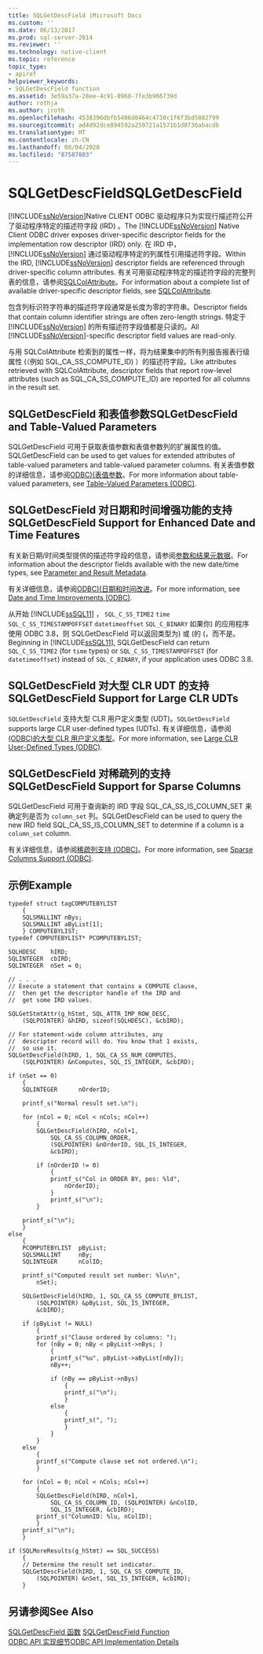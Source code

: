 ```yaml
---
title: SQLGetDescField |Microsoft Docs
ms.custom: ''
ms.date: 06/13/2017
ms.prod: sql-server-2014
ms.reviewer: ''
ms.technology: native-client
ms.topic: reference
topic_type:
- apiref
helpviewer_keywords:
- SQLGetDescField function
ms.assetid: 3e59a37a-28ee-4c91-8968-7fe3b966739d
author: rothja
ms.author: jroth
ms.openlocfilehash: 4538396dbfb5406d0464c4730c1f6f3bd5882799
ms.sourcegitcommit: ad4d92dce894592a259721a1571b1d8736abacdb
ms.translationtype: MT
ms.contentlocale: zh-CN
ms.lasthandoff: 08/04/2020
ms.locfileid: "87587803"
---
```

# <a name="sqlgetdescfield"></a><span data-ttu-id="f81d8-102">SQLGetDescField</span><span class="sxs-lookup"><span data-stu-id="f81d8-102">SQLGetDescField</span></span>
  <span data-ttu-id="f81d8-103">[!INCLUDE[ssNoVersion](../../includes/ssnoversion-md.md)]Native CLIENT ODBC 驱动程序只为实现行描述符公开了驱动程序特定的描述符字段 (IRD) 。</span><span class="sxs-lookup"><span data-stu-id="f81d8-103">The [!INCLUDE[ssNoVersion](../../includes/ssnoversion-md.md)] Native Client ODBC driver exposes driver-specific descriptor fields for the implementation row descriptor (IRD) only.</span></span> <span data-ttu-id="f81d8-104">在 IRD 中， [!INCLUDE[ssNoVersion](../../includes/ssnoversion-md.md)] 通过驱动程序特定的列属性引用描述符字段。</span><span class="sxs-lookup"><span data-stu-id="f81d8-104">Within the IRD, [!INCLUDE[ssNoVersion](../../includes/ssnoversion-md.md)] descriptor fields are referenced through driver-specific column attributes.</span></span> <span data-ttu-id="f81d8-105">有关可用驱动程序特定的描述符字段的完整列表的信息，请参阅[SQLColAttribute](sqlcolattribute.md)。</span><span class="sxs-lookup"><span data-stu-id="f81d8-105">For information about a complete list of available driver-specific descriptor fields, see [SQLColAttribute](sqlcolattribute.md).</span></span>  
  
 <span data-ttu-id="f81d8-106">包含列标识符字符串的描述符字段通常是长度为零的字符串。</span><span class="sxs-lookup"><span data-stu-id="f81d8-106">Descriptor fields that contain column identifier strings are often zero-length strings.</span></span> <span data-ttu-id="f81d8-107">特定于 [!INCLUDE[ssNoVersion](../../includes/ssnoversion-md.md)] 的所有描述符字段值都是只读的。</span><span class="sxs-lookup"><span data-stu-id="f81d8-107">All [!INCLUDE[ssNoVersion](../../includes/ssnoversion-md.md)]-specific descriptor field values are read-only.</span></span>  
  
 <span data-ttu-id="f81d8-108">与用 SQLColAttribute 检索到的属性一样，将为结果集中的所有列报告报表行级属性 (（例如 SQL_CA_SS_COMPUTE_ID) ）的描述符字段。</span><span class="sxs-lookup"><span data-stu-id="f81d8-108">Like attributes retrieved with SQLColAttribute, descriptor fields that report row-level attributes (such as SQL_CA_SS_COMPUTE_ID) are reported for all columns in the result set.</span></span>  
  
## <a name="sqlgetdescfield-and-table-valued-parameters"></a><span data-ttu-id="f81d8-109">SQLGetDescField 和表值参数</span><span class="sxs-lookup"><span data-stu-id="f81d8-109">SQLGetDescField and Table-Valued Parameters</span></span>  
 <span data-ttu-id="f81d8-110">SQLGetDescField 可用于获取表值参数和表值参数列的扩展属性的值。</span><span class="sxs-lookup"><span data-stu-id="f81d8-110">SQLGetDescField can be used to get values for extended attributes of table-valued parameters and table-valued parameter columns.</span></span> <span data-ttu-id="f81d8-111">有关表值参数的详细信息，请参阅[ODBC&#41;&#40;表值参数](../native-client-odbc-table-valued-parameters/table-valued-parameters-odbc.md)。</span><span class="sxs-lookup"><span data-stu-id="f81d8-111">For more information about table-valued parameters, see [Table-Valued Parameters &#40;ODBC&#41;](../native-client-odbc-table-valued-parameters/table-valued-parameters-odbc.md).</span></span>  
  
## <a name="sqlgetdescfield-support-for-enhanced-date-and-time-features"></a><span data-ttu-id="f81d8-112">SQLGetDescField 对日期和时间增强功能的支持</span><span class="sxs-lookup"><span data-stu-id="f81d8-112">SQLGetDescField Support for Enhanced Date and Time Features</span></span>  
 <span data-ttu-id="f81d8-113">有关新日期/时间类型提供的描述符字段的信息，请参阅[参数和结果元数据](../native-client-odbc-date-time/metadata-parameter-and-result.md)。</span><span class="sxs-lookup"><span data-stu-id="f81d8-113">For information about the descriptor fields available with the new date/time types, see [Parameter and Result Metadata](../native-client-odbc-date-time/metadata-parameter-and-result.md).</span></span>  
  
 <span data-ttu-id="f81d8-114">有关详细信息，请参阅[ODBC&#41;&#40;日期和时间改进](../native-client-odbc-date-time/date-and-time-improvements-odbc.md)。</span><span class="sxs-lookup"><span data-stu-id="f81d8-114">For more information, see [Date and Time Improvements &#40;ODBC&#41;](../native-client-odbc-date-time/date-and-time-improvements-odbc.md).</span></span>  
  
 <span data-ttu-id="f81d8-115">从开始 [!INCLUDE[ssSQL11](../../includes/sssql11-md.md)] ， `SQL_C_SS_TIME2` `time` `SQL_C_SS_TIMESTAMPOFFSET` `datetimeoffset` `SQL_C_BINARY` 如果你) 的应用程序使用 ODBC 3.8，则 SQLGetDescField 可以返回类型为) 或 (的 (，而不是。</span><span class="sxs-lookup"><span data-stu-id="f81d8-115">Beginning in [!INCLUDE[ssSQL11](../../includes/sssql11-md.md)], SQLGetDescField can return `SQL_C_SS_TIME2` (for `time` types) or `SQL_C_SS_TIMESTAMPOFFSET` (for `datetimeoffset`) instead of `SQL_C_BINARY`, if your application uses ODBC 3.8.</span></span>  
  
## <a name="sqlgetdescfield-support-for-large-clr-udts"></a><span data-ttu-id="f81d8-116">SQLGetDescField 对大型 CLR UDT 的支持</span><span class="sxs-lookup"><span data-stu-id="f81d8-116">SQLGetDescField Support for Large CLR UDTs</span></span>  
 <span data-ttu-id="f81d8-117">`SQLGetDescField` 支持大型 CLR 用户定义类型 (UDT)。</span><span class="sxs-lookup"><span data-stu-id="f81d8-117">`SQLGetDescField` supports large CLR user-defined types (UDTs).</span></span> <span data-ttu-id="f81d8-118">有关详细信息，请参阅[&#40;ODBC&#41;的大型 CLR 用户定义类型](../native-client/odbc/large-clr-user-defined-types-odbc.md)。</span><span class="sxs-lookup"><span data-stu-id="f81d8-118">For more information, see [Large CLR User-Defined Types &#40;ODBC&#41;](../native-client/odbc/large-clr-user-defined-types-odbc.md).</span></span>  
  
## <a name="sqlgetdescfield-support-for-sparse-columns"></a><span data-ttu-id="f81d8-119">SQLGetDescField 对稀疏列的支持</span><span class="sxs-lookup"><span data-stu-id="f81d8-119">SQLGetDescField Support for Sparse Columns</span></span>  
 <span data-ttu-id="f81d8-120">SQLGetDescField 可用于查询新的 IRD 字段 SQL_CA_SS_IS_COLUMN_SET 来确定列是否为 `column_set` 列。</span><span class="sxs-lookup"><span data-stu-id="f81d8-120">SQLGetDescField can be used to query the new IRD field SQL_CA_SS_IS_COLUMN_SET to determine if a column is a `column_set` column.</span></span>  
  
 <span data-ttu-id="f81d8-121">有关详细信息，请参阅[稀疏列支持 &#40;ODBC&#41;](../native-client/odbc/sparse-columns-support-odbc.md)。</span><span class="sxs-lookup"><span data-stu-id="f81d8-121">For more information, see [Sparse Columns Support &#40;ODBC&#41;](../native-client/odbc/sparse-columns-support-odbc.md).</span></span>  
  
## <a name="example"></a><span data-ttu-id="f81d8-122">示例</span><span class="sxs-lookup"><span data-stu-id="f81d8-122">Example</span></span>  
  
```  
typedef struct tagCOMPUTEBYLIST  
    {  
    SQLSMALLINT nBys;  
    SQLSMALLINT aByList[1];  
    } COMPUTEBYLIST;  
typedef COMPUTEBYLIST* PCOMPUTEBYLIST;   
  
SQLHDESC    hIRD;   
SQLINTEGER  cbIRD;   
SQLINTEGER  nSet = 0;   
  
// . . .  
// Execute a statement that contains a COMPUTE clause,  
//  then get the descriptor handle of the IRD and  
//  get some IRD values.  
  
SQLGetStmtAttr(g_hStmt, SQL_ATTR_IMP_ROW_DESC,  
    (SQLPOINTER) &hIRD, sizeof(SQLHDESC), &cbIRD);  
  
// For statement-wide column attributes, any  
//  descriptor record will do. You know that 1 exists,  
//  so use it.  
SQLGetDescField(hIRD, 1, SQL_CA_SS_NUM_COMPUTES,  
    (SQLPOINTER) &nComputes, SQL_IS_INTEGER, &cbIRD);  
  
if (nSet == 0)  
    {  
    SQLINTEGER      nOrderID;  
  
    printf_s("Normal result set.\n");  
  
    for (nCol = 0; nCol < nCols; nCol++)  
        {  
        SQLGetDescField(hIRD, nCol+1,  
            SQL_CA_SS_COLUMN_ORDER,  
            (SQLPOINTER) &nOrderID, SQL_IS_INTEGER,  
            &cbIRD);  
  
        if (nOrderID != 0)  
            {  
            printf_s("Col in ORDER BY, pos: %ld",  
                nOrderID);  
            }  
            printf_s("\n");  
        }  
  
    printf_s("\n");  
    }  
else  
    {  
    PCOMPUTEBYLIST  pByList;  
    SQLSMALLINT     nBy;  
    SQLINTEGER      nColID;  
  
    printf_s("Computed result set number: %lu\n",  
        nSet);  
  
    SQLGetDescField(hIRD, 1, SQL_CA_SS_COMPUTE_BYLIST,  
        (SQLPOINTER) &pByList, SQL_IS_INTEGER,  
        &cbIRD);  
  
    if (pByList != NULL)  
        {  
        printf_s("Clause ordered by columns: ");  
        for (nBy = 0; nBy < pByList->nBys; )  
            {  
            printf_s("%u", pByList->aByList[nBy]);  
            nBy++;  
  
            if (nBy == pByList->nBys)  
                {  
                printf_s("\n");  
                }  
            else  
                {  
                printf_s(", ");  
                }  
            }  
        }  
    else  
        {  
        printf_s("Compute clause set not ordered.\n");  
        }  
  
    for (nCol = 0; nCol < nCols; nCol++)  
        {  
        SQLGetDescField(hIRD, nCol+1,  
            SQL_CA_SS_COLUMN_ID, (SQLPOINTER) &nColID,  
            SQL_IS_INTEGER, &cbIRD);  
        printf_s("ColumnID: %lu, nColID);  
        }  
    printf_s("\n");  
    }  
  
if (SQLMoreResults(g_hStmt) == SQL_SUCCESS)  
    {  
    // Determine the result set indicator.  
    SQLGetDescField(hIRD, 1, SQL_CA_SS_COMPUTE_ID,  
        (SQLPOINTER) &nSet, SQL_IS_INTEGER, &cbIRD);  
    }  
```  
  
## <a name="see-also"></a><span data-ttu-id="f81d8-123">另请参阅</span><span class="sxs-lookup"><span data-stu-id="f81d8-123">See Also</span></span>  
 <span data-ttu-id="f81d8-124">[SQLGetDescField 函数](https://go.microsoft.com/fwlink/?LinkId=59351) </span><span class="sxs-lookup"><span data-stu-id="f81d8-124">[SQLGetDescField Function](https://go.microsoft.com/fwlink/?LinkId=59351) </span></span>  
 [<span data-ttu-id="f81d8-125">ODBC API 实现细节</span><span class="sxs-lookup"><span data-stu-id="f81d8-125">ODBC API Implementation Details</span></span>](odbc-api-implementation-details.md)  
  
  
